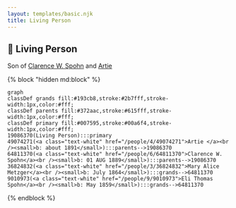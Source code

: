 ```yaml
---
layout: templates/basic.njk
title: Living Person
---
```

## 🔵 Living Person

Son of [Clarence W. Spohn](/people/6/64811370) and [Artie ](/people/4/49074271)

{% block "hidden md:block" %}
```mermaid
graph
classDef grands fill:#193cb8,stroke:#2b7fff,stroke-width:1px,color:#fff;
classDef parents fill:#372aac,stroke:#615fff,stroke-width:1px,color:#fff;
classDef primary fill:#007595,stroke:#00a6f4,stroke-width:1px,color:#fff;
19086370(Living Person):::primary
49074271(<a class="text-white" href="/people/4/49074271">Artie </a><br /><small>b: about 1891</small>):::parents-->19086370
64811370(<a class="text-white" href="/people/6/64811370">Clarence W. Spohn</a><br /><small>b: 01 AUG 1889</small>):::parents-->19086370
36824832(<a class="text-white" href="/people/3/36824832">Mary Alice Metzger</a><br /><small>b: July 1864</small>):::grands-->64811370
9010973(<a class="text-white" href="/people/9/9010973">Eli Thomas Spohn</a><br /><small>b: May 1859</small>):::grands-->64811370
```
{% endblock %}
